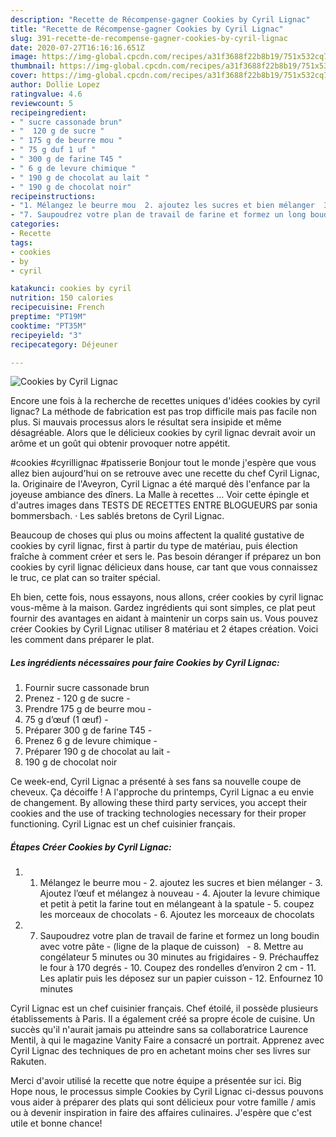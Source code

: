 ```yaml
---
description: "Recette de Récompense-gagner Cookies by Cyril Lignac"
title: "Recette de Récompense-gagner Cookies by Cyril Lignac"
slug: 391-recette-de-recompense-gagner-cookies-by-cyril-lignac
date: 2020-07-27T16:16:16.651Z
image: https://img-global.cpcdn.com/recipes/a31f3688f22b8b19/751x532cq70/cookies-by-cyril-lignac-photo-principale-de-la-recette.jpg
thumbnail: https://img-global.cpcdn.com/recipes/a31f3688f22b8b19/751x532cq70/cookies-by-cyril-lignac-photo-principale-de-la-recette.jpg
cover: https://img-global.cpcdn.com/recipes/a31f3688f22b8b19/751x532cq70/cookies-by-cyril-lignac-photo-principale-de-la-recette.jpg
author: Dollie Lopez
ratingvalue: 4.6
reviewcount: 5
recipeingredient:
- " sucre cassonade brun"
- "  120 g de sucre "
- " 175 g de beurre mou "
- " 75 g duf 1 uf "
- " 300 g de farine T45 "
- " 6 g de levure chimique "
- " 190 g de chocolat au lait "
- " 190 g de chocolat noir"
recipeinstructions:
- "1. Mélangez le beurre mou  2. ajoutez les sucres et bien mélanger  3. Ajoutez l’œuf et mélangez à nouveau  4. Ajouter la levure chimique et petit à petit la farine tout en mélangeant à la spatule  5. coupez les morceaux de chocolats  6. Ajoutez les morceaux de chocolats"
- "7. Saupoudrez votre plan de travail de farine et formez un long boudin avec votre pâte  (ligne de la plaque de cuisson)   8. Mettre au congélateur 5 minutes ou 30 minutes au frigidaires  9. Préchauffez le four à 170 degrés  10. Coupez des rondelles d’environ 2 cm  11. Les aplatir puis les déposez sur un papier cuisson  12. Enfournez 10 minutes"
categories:
- Recette
tags:
- cookies
- by
- cyril

katakunci: cookies by cyril 
nutrition: 150 calories
recipecuisine: French
preptime: "PT19M"
cooktime: "PT35M"
recipeyield: "3"
recipecategory: Déjeuner

---
```



![Cookies by Cyril Lignac](https://img-global.cpcdn.com/recipes/a31f3688f22b8b19/751x532cq70/cookies-by-cyril-lignac-photo-principale-de-la-recette.jpg)

Encore une fois à la recherche de recettes uniques d'idées cookies by cyril lignac? La méthode de fabrication est pas trop difficile mais pas facile non plus. Si mauvais processus alors le résultat sera insipide et même désagréable. Alors que le délicieux cookies by cyril lignac devrait avoir un arôme et un goût qui obtenir provoquer notre appétit.

#cookies #cyrillignac #patisserie Bonjour tout le monde j&#39;espère que vous allez bien aujourd&#39;hui on se retrouve avec une recette du chef Cyril Lignac, la. Originaire de l&#39;Aveyron, Cyril Lignac a été marqué dès l&#39;enfance par la joyeuse ambiance des dîners. La Malle à recettes … Voir cette épingle et d&#39;autres images dans TESTS DE RECETTES ENTRE BLOGUEURS par sonia bommersbach. · Les sablés bretons de Cyril Lignac.

Beaucoup de choses qui plus ou moins affectent la qualité gustative de cookies by cyril lignac, first à partir du type de matériau, puis élection fraîche à comment créer et sers le. Pas besoin déranger if préparez un bon cookies by cyril lignac délicieux dans house, car tant que vous connaissez le truc, ce plat can so traiter spécial.


Eh bien, cette fois, nous essayons, nous allons, créer cookies by cyril lignac vous-même à la maison. Gardez ingrédients qui sont simples, ce plat peut fournir des avantages en aidant à maintenir un corps sain us. Vous pouvez créer Cookies by Cyril Lignac utiliser 8 matériau et 2 étapes création. Voici les comment dans préparer le plat.

<!--inarticleads1-->

##### Les ingrédients nécessaires pour faire Cookies by Cyril Lignac:

1. Fournir  sucre cassonade brun
1. Prenez  - 120 g de sucre -
1. Prendre  175 g de beurre mou -
1.   75 g d’œuf (1 œuf) -
1. Préparer  300 g de farine T45 -
1. Prenez  6 g de levure chimique -
1. Préparer  190 g de chocolat au lait -
1.   190 g de chocolat noir


Ce week-end, Cyril Lignac a présenté à ses fans sa nouvelle coupe de cheveux. Ça décoiffe ! A l&#39;approche du printemps, Cyril Lignac a eu envie de changement. By allowing these third party services, you accept their cookies and the use of tracking technologies necessary for their proper functioning. Cyril Lignac est un chef cuisinier français. 

<!--inarticleads2-->

##### Étapes Créer Cookies by Cyril Lignac:

1. 1. Mélangez le beurre mou  - 2. ajoutez les sucres et bien mélanger  - 3. Ajoutez l’œuf et mélangez à nouveau  - 4. Ajouter la levure chimique et petit à petit la farine tout en mélangeant à la spatule  - 5. coupez les morceaux de chocolats  - 6. Ajoutez les morceaux de chocolats
1. 7. Saupoudrez votre plan de travail de farine et formez un long boudin avec votre pâte -  (ligne de la plaque de cuisson)   - 8. Mettre au congélateur 5 minutes ou 30 minutes au frigidaires  - 9. Préchauffez le four à 170 degrés  - 10. Coupez des rondelles d’environ 2 cm  - 11. Les aplatir puis les déposez sur un papier cuisson  - 12. Enfournez 10 minutes


Cyril Lignac est un chef cuisinier français. Chef étoilé, il possède plusieurs établissements à Paris. Il a également créé sa propre école de cuisine. Un succès qu&#39;il n&#39;aurait jamais pu atteindre sans sa collaboratrice Laurence Mentil, à qui le magazine Vanity Faire a consacré un portrait. Apprenez avec Cyril Lignac des techniques de pro en achetant moins cher ses livres sur Rakuten. 


Merci d'avoir utilisé la recette que notre équipe a présentée sur ici. Big Hope nous, le processus simple Cookies by Cyril Lignac ci-dessus pouvons vous aider à préparer des plats qui sont délicieux pour votre famille / amis ou à devenir inspiration in faire des affaires culinaires. J'espère que c'est utile et bonne chance!
